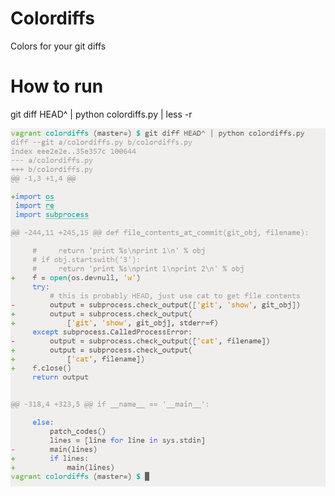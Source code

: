 # Colordiffs

Colors for your git diffs

# How to run

git diff HEAD^ | python colordiffs.py | less -r

![colordiffs screenshot](colordiffs.png)
